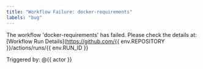 ```yaml
---
title: "Workflow Failure: docker-requirements"
labels: "bug"
---
```


The workflow 'docker-requirements' has failed. Please check the details at: [Workflow
Run Details](https://github.com/{{ env.REPOSITORY }}/actions/runs/{{ env.RUN_ID }}

Triggered by: @{{ actor }}
